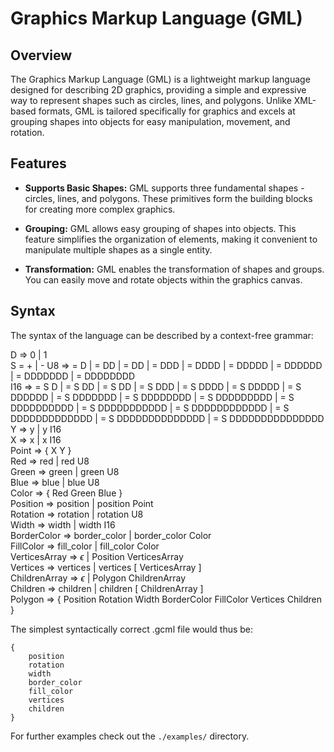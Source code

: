 # Graphics Markup Language (GML)

## Overview

The Graphics Markup Language (GML) is a lightweight markup language designed for describing 2D graphics, providing a simple and expressive way to represent shapes such as circles, lines, and polygons. Unlike XML-based formats, GML is tailored specifically for graphics and excels at grouping shapes into objects for easy manipulation, movement, and rotation.

## Features

-   **Supports Basic Shapes:**
    GML supports three fundamental shapes - circles, lines, and polygons. These primitives form the building blocks for creating more complex graphics.

-   **Grouping:**
    GML allows easy grouping of shapes into objects. This feature simplifies the organization of elements, making it convenient to manipulate multiple shapes as a single entity.

-   **Transformation:**
    GML enables the transformation of shapes and groups. You can easily move and rotate objects within the graphics canvas.

## Syntax

The syntax of the language can be described by a context-free grammar:

D => 0 | 1  
S = + | -
U8 => = D | = DD | = DD | = DDD | = DDDD | = DDDDD | = DDDDDD | = DDDDDDD | = DDDDDDDD  
I16 => = S D | = S DD | = S DD | = S DDD | = S DDDD | = S DDDDD | = S DDDDDD | = S DDDDDDD | = S DDDDDDDD | = S DDDDDDDDD | = S DDDDDDDDDD | = S DDDDDDDDDDD | = S DDDDDDDDDDDD | = S DDDDDDDDDDDDD | = S DDDDDDDDDDDDDD | = S DDDDDDDDDDDDDDD  
Y => y | y I16  
X => x | x I16  
Point => { X Y }  
Red => red | red U8  
Green => green | green U8  
Blue => blue | blue U8  
Color => { Red Green Blue }  
Position => position | position Point  
Rotation => rotation | rotation U8  
Width => width | width I16  
BorderColor => border_color | border_color Color  
FillColor => fill_color | fill_color Color  
VerticesArray => $\epsilon$ | Position VerticesArray  
Vertices => vertices | vertices [ VerticesArray ]  
ChildrenArray => $\epsilon$ | Polygon ChildrenArray  
Children => children | children [ ChildrenArray ]  
Polygon => { Position Rotation Width BorderColor FillColor Vertices Children }

The simplest syntactically correct .gcml file would thus be:

```
{
    position
    rotation
    width
    border_color
    fill_color
    vertices
    children
}
```

For further examples check out the `./examples/` directory.
